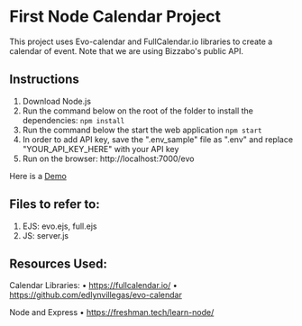 # First Node Calendar Project
This project uses Evo-calendar and FullCalendar.io libraries to create a calendar of event. Note that we are using Bizzabo's public API.

## Instructions
1.	Download Node.js 
2.	Run the command below on the root of the folder to install the dependencies:
    `npm install`
3.	Run the command below the start the web application
    `npm start`
4.  In order to add API key, save the ".env_sample" file as ".env" and replace "YOUR_API_KEY_HERE" with your API key 
5.	Run on the browser:  http://localhost:7000/evo

Here is a [Demo](https://my-calendar-of-events.herokuapp.com/evo)

## Files to refer to:
1.	EJS: 	evo.ejs, full.ejs
2.	JS:   	server.js 

## Resources Used:
  Calendar Libraries:
•	https://fullcalendar.io/
•	https://github.com/edlynvillegas/evo-calendar

  Node and Express
•	https://freshman.tech/learn-node/


